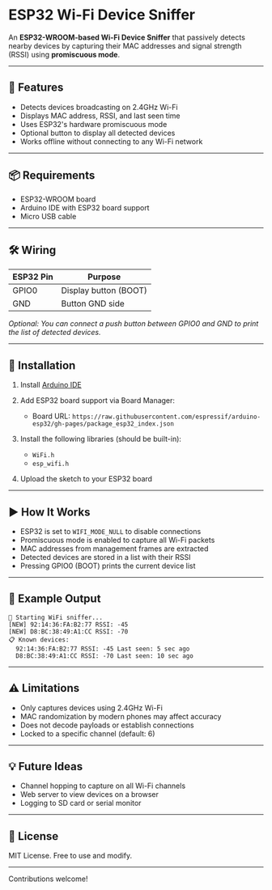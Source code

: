 # ESP32 Wi-Fi Device Sniffer

An **ESP32-WROOM-based Wi-Fi Device Sniffer** that passively detects nearby devices by capturing their MAC addresses and signal strength (RSSI) using **promiscuous mode**.

---

## 🔧 Features

* Detects devices broadcasting on 2.4GHz Wi-Fi
* Displays MAC address, RSSI, and last seen time
* Uses ESP32's hardware promiscuous mode
* Optional button to display all detected devices
* Works offline without connecting to any Wi-Fi network

---

## 📦 Requirements

* ESP32-WROOM board
* Arduino IDE with ESP32 board support
* Micro USB cable

---

## 🛠 Wiring

| ESP32 Pin | Purpose               |
| --------- | --------------------- |
| GPIO0     | Display button (BOOT) |
| GND       | Button GND side       |

*Optional: You can connect a push button between GPIO0 and GND to print the list of detected devices.*

---

## 📲 Installation

1. Install [Arduino IDE](https://www.arduino.cc/en/software)
2. Add ESP32 board support via Board Manager:

   * Board URL: `https://raw.githubusercontent.com/espressif/arduino-esp32/gh-pages/package_esp32_index.json`
3. Install the following libraries (should be built-in):

   * `WiFi.h`
   * `esp_wifi.h`
4. Upload the sketch to your ESP32 board

---

## ▶️ How It Works

* ESP32 is set to `WIFI_MODE_NULL` to disable connections
* Promiscuous mode is enabled to capture all Wi-Fi packets
* MAC addresses from management frames are extracted
* Detected devices are stored in a list with their RSSI
* Pressing GPIO0 (BOOT) prints the current device list

---

## 🧪 Example Output

```
🚀 Starting WiFi sniffer...
[NEW] 92:14:36:FA:B2:77 RSSI: -45
[NEW] D8:BC:38:49:A1:CC RSSI: -70
📋 Known devices:
  92:14:36:FA:B2:77 RSSI: -45 Last seen: 5 sec ago
  D8:BC:38:49:A1:CC RSSI: -70 Last seen: 10 sec ago
```

---

## ⚠️ Limitations

* Only captures devices using 2.4GHz Wi-Fi
* MAC randomization by modern phones may affect accuracy
* Does not decode payloads or establish connections
* Locked to a specific channel (default: 6)

---

## 💡 Future Ideas

* Channel hopping to capture on all Wi-Fi channels
* Web server to view devices on a browser
* Logging to SD card or serial monitor

---

## 📄 License

MIT License. Free to use and modify.

---

Contributions welcome!
